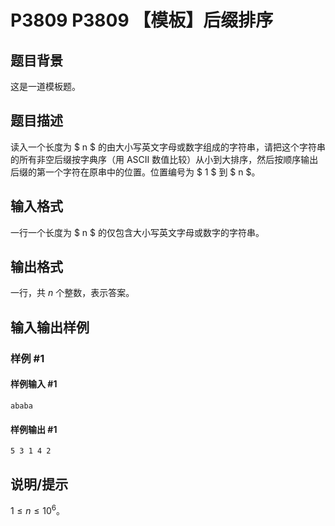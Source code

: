 # P3809 P3809 【模板】后缀排序

## 题目背景

这是一道模板题。


## 题目描述

读入一个长度为 $ n $ 的由大小写英文字母或数字组成的字符串，请把这个字符串的所有非空后缀按字典序（用 ASCII 数值比较）从小到大排序，然后按顺序输出后缀的第一个字符在原串中的位置。位置编号为 $ 1 $ 到 $ n $。


## 输入格式

一行一个长度为 $ n $ 的仅包含大小写英文字母或数字的字符串。


## 输出格式

一行，共 $n$ 个整数，表示答案。


## 输入输出样例

### 样例 #1

#### 样例输入 #1

```
ababa
```

#### 样例输出 #1

```
5 3 1 4 2
```

## 说明/提示

$1\le n \le 10^6$。

